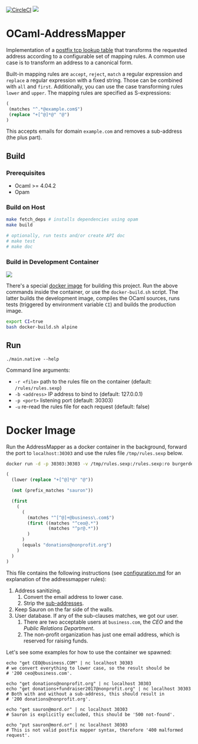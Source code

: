 [![CircleCI](https://circleci.com/gh/burgerdev/ocaml-addressmapper.svg?style=shield)](https://circleci.com/gh/burgerdev/ocaml-addressmapper) [![](https://images.microbadger.com/badges/version/burgerdev/ocaml-addressmapper.svg)](https://hub.docker.com/r/burgerdev/ocaml-addressmapper/ "Docker Hub")

# OCaml-AddressMapper

Implementation of a [postfix tcp lookup table][1] that transforms the
requested address according to a configurable set of mapping rules. A common
use case is to transform an address to a canonical form.

Built-in mapping rules are `accept`, `reject`, `match` a regular expression
and `replace` a regular expression with a fixed string. Those can be combined
with `all` and `first`. Additionally, you can use the case transforming rules
`lower` and `upper`. The mapping rules are specified as S-expressions:

```lisp
(
 (matches "^.*@example.com$")
 (replace "+[^@]*@" "@")
)
```

This accepts emails for domain `example.com` and removes a sub-address (the
plus part).

[1]: http://www.postfix.org/tcp_table.5.html

## Build

### Prerequisites

  * Ocaml >= 4.04.2
  * Opam

### Build on Host

```bash
make fetch_deps # installs dependencies using opam
make build

# optionally, run tests and/or create API doc
# make test
# make doc
```

### Build in Development Container

[![](https://images.microbadger.com/badges/version/burgerdev/ocaml-addressmapper-devel.svg)](https://hub.docker.com/r/burgerdev/ocaml-addressmapper/ "Developer Image on Docker Hub")

There's a special [docker image][2] for building this project. Run the above
commands inside the container, or use the `docker-build.sh` script. The latter
builds the development image, compiles the OCaml sources, runs tests (triggered
by environment variable `CI`) and builds the production image.

```bash
export CI=true
bash docker-build.sh alpine
```

[2]: https://hub.docker.com/r/burgerdev/ocaml-addressmapper-devel

## Run

```
./main.native --help
```

Command line arguments:

  - `-r <file>`
    path to the rules file on the container (default: `/rules/rules.sexp`)
  - `-b <address>`
    IP address to bind to (default: 127.0.0.1)
  - `-p <port>`
    listening port (default: 30303)
  - `-u`
    re-read the rules file for each request (default: false)

# Docker Image

Run the AddressMapper as a docker container in the background, forward the port
to `localhost:30303` and use the rules file `/tmp/rules.sexp` below.

```bash
docker run -d -p 30303:30303 -v /tmp/rules.sexp:/rules.sexp:ro burgerdev/ocaml-addressmapper
```

```lisp
(
  (lower (replace "+[^@]*@" "@"))

  (not (prefix_matches "sauron"))

  (first
    (
      (
        (matches "^[^@]+@business\.com$")
        (first ((matches "^ceo@.*")
                (matches "^pr@.*"))
        )
      )
      (equals "donations@nonprofit.org")
    )
  )
)
```

This file contains the following instructions (see
[configuration.md](doc/configuration.md) for an explanation of the addressmapper
rules):

  1. Address sanitizing.
     1. Convert the email address to lower case.
	   2. Strip the [sub-addresses](https://en.wikipedia.org/wiki/Email_address#Sub-addressing).
  2. Keep Sauron on the far side of the walls.
  3. User database. If any of the sub-clauses matches, we got our
     user.
	   1. There are two acceptable users at `business.com`, the *CEO* and the
        *Public Relations Department*.
     2. The non-profit organization has just one email address, which is reserved
        for raising funds.

Let's see some examples for how to use the container we spawned:

```
echo "get CEO@business.COM" | nc localhost 30303
# we convert everything to lower case, so the result should be
# '200 ceo@business.com'.

echo "get donations@nonprofit.org" | nc localhost 30303
echo "get donations+fundraiser2017@nonprofit.org" | nc localhost 30303
# Both with and without a sub-address, this should result in
# '200 donations@nonprofit.org'.

echo "get sauron@mord.or" | nc localhost 30303
# Sauron is explicitly excluded, this should be '500 not-found'.

echo "put sauron@mord.or" | nc localhost 30303
# This is not valid postfix mapper syntax, therefore '400 malformed request'.
```
